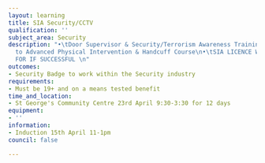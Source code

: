 ```yaml
---
layout: learning
title: SIA Security/CCTV
qualification: ''
subject_area: Security
description: "•\tDoor Supervisor & Security/Terrorism Awareness Training Given\n•\tProgression
  to Advanced Physical Intervention & Handcuff Course\n•\tSIA LICENCE WILL BE PAID
  FOR IF SUCCESSFUL \n"
outcomes:
- Security Badge to work within the Security industry
requirements:
- Must be 19+ and on a means tested benefit
time_and_location:
- St George's Community Centre 23rd April 9:30-3:30 for 12 days
equipment:
- ''
information:
- Induction 15th April 11-1pm
council: false

---
```


